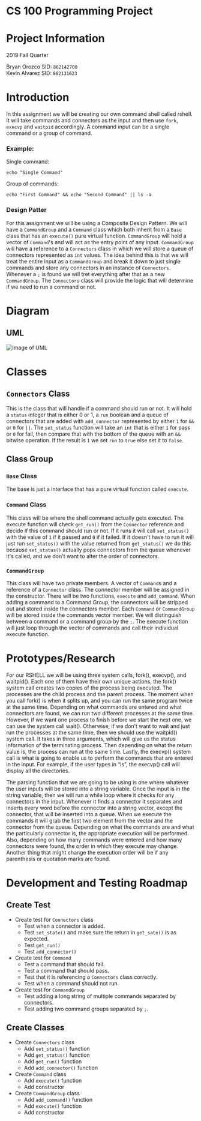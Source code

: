 # CS 100 Programming Project

# Project Information
2019 Fall Quarter

Bryan Orozco SID: `862142700`  
Kevin Alvarez SID: `862131623`

# Introduction  
In this assignment we will be creating our own command shell called rshell. It will take commands and connectors as the input and then use `fork`, `execvp` and `waitpid` accordingly. A command input can be a single command or a group of command.  

### Example:  
Single command:  
```shell
echo "Single Command"
```

Group of commands:  
```shell
echo "First Command" && echo "Second Command" || ls -a
```

### Design Patter  
For this assignment we will be using a Composite Design Pattern. We will have a `CommandGroup` and a `Command` class which both inherit from a `Base` class that has an `execute()` pure virtual function. `CommandGroup` will hold a vector of `Command`'s and will act as the entry point of any input. `CommandGroup` will have a reference to a `Connectors` class in which we will store a queue of connectors represented as `int` values. The idea behind this is that we will treat the entire input as a `CommandGroup` and break it down to just single commands and store any connectors in an instance of `Connectors`. Whenever a `;` is found we will tret everything after that as a new `CommandGroup`. The `Connectors` class will provide the logic that will determine if we need to run a command or not.

# Diagram
## UML
![Image of UML](https://github.com/cs100/assignment-lakersboyz/blob/borozcod/readme/images/UML.jpeg?raw=true)

# Classes


## `Connectors` Class
This is the class that will handle if a command should run or not. It will hold a `status` integer that is either 0 or 1, a `run` boolean and a queue of connectors that are added with `add_connector` represented by either `1` for `&&` or `0` for `||`. The `set_status` function will take an `int` that is either `1` for pass or `0` for fail, then compare that with the bottom of the queue with an `&&` bitwise operation. If the result is `1` we set `run` to `true` else set it to `false`.

## Class Group  

### `Base` Class

The base is just a interface that has a pure virtual function called `execute`. 

### `Command` Class
This class will be where the shell command actually gets executed. The execute function will check `get_run()` from the `Connector` reference and decide if this command should run or not. If it runs it will call `set_status()` with the value of `1` if it passed and `0` if it failed. If it doesn't have to run it will just run `set_status()` with the value returned from `get_status()` we do this because `set_status()` actually pops connectors from the queue whenever it's called, and we don't want to alter the order of connectors.

### `CommandGroup` 

This class will have two private members. A vector of `Command`s and a reference of a `Connector` class. The connector member will be assigned in the constructor. There will be two functions, `execute` and `add_command`. When adding a command to a Command Group, the connectors will be stripped out and stored inside the connectors member. Each `Command` or `CommandGroup` will be stored inside the commands vector member. We will distinguish between a command or a command group by the `;`. The execute function will just loop through the vector of commands and call their individual execute function.

# Prototypes/Research

For our RSHELL we will be using three system calls, fork(), execvp(), and waitpid(). Each one of them have their own unique actions, the fork() system call creates two copies of the process being executed. The processes are the child process and the parent process. The moment when you call fork() is when it splits up, and you can run the same program twice at the same time. Depending on what commands are entered and what connectors are found, we can run two different processes at the same time. However, if we want one process to finish before we start the next one, we can use the system call wait(). Otherwise, if we don’t want to wait and just run the processes at the same time, then we should use the waitpid() system call. It takes in three arguments, which will give us the status information of the terminating process. Then depending on what the return value is, the process can run at the same time. Lastly, the execvp() system call is what is going to enable us to perform the commands that are entered in the input. For example, if the user types in “ls”, the execvp() call will display all the directories.

The parsing function that we are going to be using is one where whatever the user inputs will be stored into a string variable. Once the input is in the string variable, then we will run a while loop where it checks for any connectors in the input. Whenever it finds a connector it separates and inserts every word before the connector into a string vector, except the connector, that will be inserted into a queue. When we execute the commands it will grab the first two element from the vector and the connector from the queue. Depending on what the commands are and what the particularly connector is, the appropriate execution will be performed. Also, depending on how many commands were entered and how many connectors were found, the order in which they execute may change. Another thing that might change the execution order will be if any parenthesis or quotation marks are found.

# Development and Testing Roadmap

## Create Test

* Create test for `Connectors` class
    * Test when a connector is added.
    * Test `set_state()` and make sure the return in `get_sate()` is as expected.
    * Test `get_run()`
    * Test `add_connector()`
* Create test for `Command`
    * Test a command that should fail.
    * Test a command that should pass.
    * Test that it is referencing a `Connectors` class correctly.
    * Test when a command should not run
* Create test for `CommandGroup`
    * Test adding a long string of multiple commands separated by connectors.
    * Test adding two command groups separated by `;`.

## Create Classes

* Create `Connectors` class
    * Add `set_status()` function
    * Add `get_status()` function
    * Add `get_run()` function
    * Add `add_connector()` function
* Create `Command` class
    * Add `execute()` function
    * Add constructor
* Create `CommandGroup` class
    * Add `add_command()` function
    * Add `execute()` function
    * Add constructor

